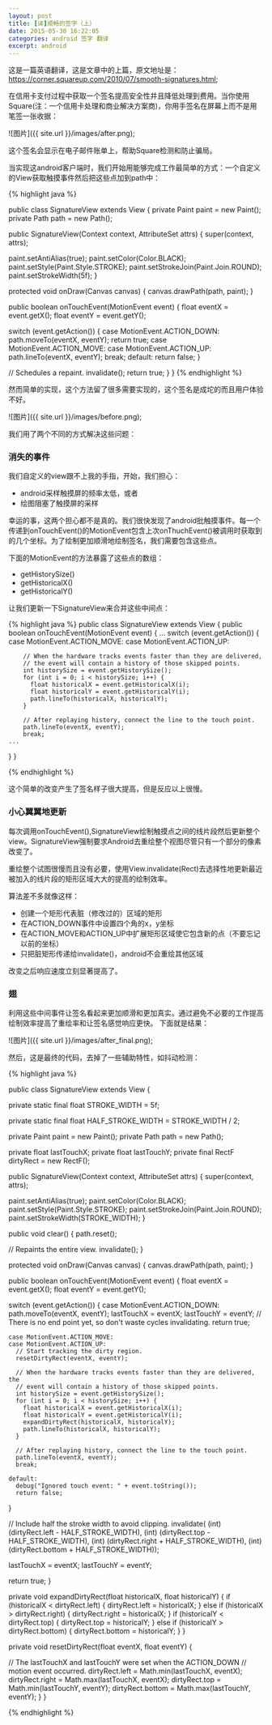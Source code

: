 ```yaml
---
layout: post
title: [译]顺畅的签字（上）
date: 2015-05-30 16:22:05
categories: android 签字 翻译
excerpt: android
---
```




这是一篇英语翻译，这是文章中的上篇，原文地址是：https://corner.squareup.com/2010/07/smooth-signatures.html;

在信用卡支付过程中获取一个签名提高安全性并且降低处理到费用。当你使用Square(注：一个信用卡处理和商业解决方案商)，你用手签名在屏幕上而不是用笔签一张收据：

  ![图片]({{ site.url }}/images/after.png);

这个签名会显示在电子邮件账单上，帮助Square检测和防止骗局。

当实现这android客户端时，我们开始用能够完成工作最简单的方式：一个自定义的View获取触摸事件然后把这些点加到path中：

 {% highlight java %}

 public class SignatureView extends View {
 private Paint paint = new Paint();
 private Path path = new Path();

 public SignatureView(Context context, AttributeSet attrs) {
   super(context, attrs);

   paint.setAntiAlias(true);
   paint.setColor(Color.BLACK);
   paint.setStyle(Paint.Style.STROKE);
   paint.setStrokeJoin(Paint.Join.ROUND);
   paint.setStrokeWidth(5f);
 }

 protected void onDraw(Canvas canvas) {
   canvas.drawPath(path, paint);
 }

 public boolean onTouchEvent(MotionEvent event) {
   float eventX = event.getX();
   float eventY = event.getY();

   switch (event.getAction()) {
     case MotionEvent.ACTION_DOWN:
       path.moveTo(eventX, eventY);
       return true;
     case MotionEvent.ACTION_MOVE:
     case MotionEvent.ACTION_UP:
       path.lineTo(eventX, eventY);
       break;
     default:
       return false;
   }

   // Schedules a repaint.
   invalidate();
   return true;
 }
}
 {% endhighlight %}

 然而简单的实现，这个方法留了很多需要实现的，这个签名是成坨的而且用户体验不好。

 ![图片]({{ site.url }}/images/before.png);

我们用了两个不同的方式解决这些问题：
  <h3>消失的事件</h3>
  我们自定义的view跟不上我的手指，开始，我们担心：
    <ul>
      <li>android采样触摸屏的频率太低，或者</li>
      <li>绘图阻塞了触摸屏的采样</li>
    </ul>
幸运的事，这两个担心都不是真的。我们很快发现了android批触摸事件。每一个传递到onTouchEvent()的MotionEvent包含上次onThuchEvent()被调用时获取到的几个坐标。为了绘制更加顺滑地绘制签名，我们需要包含这些点。

下面的MotionEvent的方法暴露了这些点的数组：
  <ul>
    <li>getHistorySize()</li>
    <li>getHistoricalX()</li>
    <li>getHistoricalY()</li>
  </ul>

让我们更新一下SignatureView来合并这些中间点：

 {% highlight java %}
 public class SignatureView extends View {
  public boolean onTouchEvent(MotionEvent event) {
    ...
    switch (event.getAction()) {
      case MotionEvent.ACTION_MOVE:
      case MotionEvent.ACTION_UP:

        // When the hardware tracks events faster than they are delivered,
        // the event will contain a history of those skipped points.
        int historySize = event.getHistorySize();
        for (int i = 0; i < historySize; i++) {
          float historicalX = event.getHistoricalX(i);
          float historicalY = event.getHistoricalY(i);
          path.lineTo(historicalX, historicalY);
        }

        // After replaying history, connect the line to the touch point.
        path.lineTo(eventX, eventY);
        break;
    ...
  }
}
 
{% endhighlight %}

 这个简单的改变产生了签名样子很大提高，但是反应以上很慢。

 <h3>小心翼翼地更新</h3>

 每次调用onTouchEvent(),SignatureView绘制触摸点之间的线片段然后更新整个view。SignatureView强制要求Android去重绘整个视图尽管只有一个部分的像素改变了。

 重绘整个试图很慢而且没有必要，使用View.invalidate(Rect)去选择性地更新最近被加入的线片段的矩形区域大大的提高的绘制效率。

 算法差不多就像这样：
  <ul>
    <li>创建一个矩形代表脏（修改过的）区域的矩形</li>
    <li>在ACTION_DOWN事件中设置四个角的x，y坐标</li>
    <li>在ACTION_MOVE和ACTION_UP中扩展矩形区域使它包含新的点（不要忘记以前的坐标）</li>
    <li>只把脏矩形传递给invalidate()，android不会重绘其他区域</li>
  </ul>
改变之后响应速度立刻显著提高了。

<h3>翅</h3>

利用这些中间事件让签名看起来更加顺滑和更加真实。通过避免不必要的工作提高绘制效率提高了重绘率和让签名感觉响应更快。
下面就是结果：

![图片]({{ site.url }}/images/after_final.png);

然后，这是最终的代码，去掉了一些辅助特性，如抖动检测：

{% highlight java %}

public class SignatureView extends View {

private static final float STROKE_WIDTH = 5f;

private static final float HALF_STROKE_WIDTH = STROKE_WIDTH / 2;

private Paint paint = new Paint();
private Path path = new Path();


private float lastTouchX;
private float lastTouchY;
private final RectF dirtyRect = new RectF();

public SignatureView(Context context, AttributeSet attrs) {
  super(context, attrs);

  paint.setAntiAlias(true);
  paint.setColor(Color.BLACK);
  paint.setStyle(Paint.Style.STROKE);
  paint.setStrokeJoin(Paint.Join.ROUND);
  paint.setStrokeWidth(STROKE_WIDTH);
}


public void clear() {
  path.reset();

  // Repaints the entire view.
  invalidate();
}

protected void onDraw(Canvas canvas) {
  canvas.drawPath(path, paint);
}


public boolean onTouchEvent(MotionEvent event) {
  float eventX = event.getX();
  float eventY = event.getY();

  switch (event.getAction()) {
    case MotionEvent.ACTION_DOWN:
      path.moveTo(eventX, eventY);
      lastTouchX = eventX;
      lastTouchY = eventY;
      // There is no end point yet, so don't waste cycles invalidating.
      return true;

    case MotionEvent.ACTION_MOVE:
    case MotionEvent.ACTION_UP:
      // Start tracking the dirty region.
      resetDirtyRect(eventX, eventY);

      // When the hardware tracks events faster than they are delivered, the
      // event will contain a history of those skipped points.
      int historySize = event.getHistorySize();
      for (int i = 0; i < historySize; i++) {
        float historicalX = event.getHistoricalX(i);
        float historicalY = event.getHistoricalY(i);
        expandDirtyRect(historicalX, historicalY);
        path.lineTo(historicalX, historicalY);
      }

      // After replaying history, connect the line to the touch point.
      path.lineTo(eventX, eventY);
      break;

    default:
      debug("Ignored touch event: " + event.toString());
      return false;
  }

  // Include half the stroke width to avoid clipping.
  invalidate(
      (int) (dirtyRect.left - HALF_STROKE_WIDTH),
      (int) (dirtyRect.top - HALF_STROKE_WIDTH),
      (int) (dirtyRect.right + HALF_STROKE_WIDTH),
      (int) (dirtyRect.bottom + HALF_STROKE_WIDTH));

  lastTouchX = eventX;
  lastTouchY = eventY;

  return true;
}


private void expandDirtyRect(float historicalX, float historicalY) {
  if (historicalX < dirtyRect.left) {
    dirtyRect.left = historicalX;
  } else if (historicalX > dirtyRect.right) {
    dirtyRect.right = historicalX;
  }
  if (historicalY < dirtyRect.top) {
    dirtyRect.top = historicalY;
  } else if (historicalY > dirtyRect.bottom) {
    dirtyRect.bottom = historicalY;
  }
}


private void resetDirtyRect(float eventX, float eventY) {

  // The lastTouchX and lastTouchY were set when the ACTION_DOWN
  // motion event occurred.
  dirtyRect.left = Math.min(lastTouchX, eventX);
  dirtyRect.right = Math.max(lastTouchX, eventX);
  dirtyRect.top = Math.min(lastTouchY, eventY);
  dirtyRect.bottom = Math.max(lastTouchY, eventY);
}
}

{% endhighlight %}
